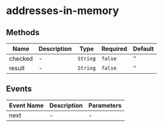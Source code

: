 # addresses-in-memory

## Methods

<!-- @vuese:ch-alerts:props:start -->
|Name|Description|Type|Required|Default|
|---|---|---|---|---|
|checked|-|`String`|`false`|''|
|result|-|`String`|`false`|''|

<!-- @vuese:ch-alerts:props:end -->


## Events

<!-- @vuese:ch-alerts:events:start -->
|Event Name|Description|Parameters|
|---|---|---|
|next|-|-|

<!-- @vuese:ch-alerts:events:end -->


